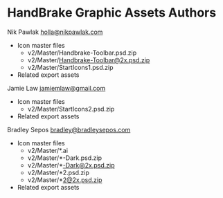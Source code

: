 # HandBrake Graphic Assets Authors

Nik Pawlak <holla@nikpawlak.com>

- Icon master files
  - v2/Master/Handbrake-Toolbar.psd.zip
  - v2/Master/Handbrake-Toolbar@2x.psd.zip
  - v2/Master/StartIcons1.psd.zip
- Related export assets

Jamie Law <jamiemlaw@gmail.com>

- Icon master files
  - v2/Master/StartIcons2.psd.zip
- Related export assets

Bradley Sepos <bradley@bradleysepos.com>

- Icon master files
  - v2/Master/*.ai
  - v2/Master/*-Dark.psd.zip
  - v2/Master/*-Dark@2x.psd.zip
  - v2/Master/*2.psd.zip
  - v2/Master/*2@2x.psd.zip
- Related export assets
